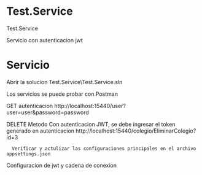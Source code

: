 # Test.Service
Test.Service

Servicio con autenticacion jwt

# Servicio
  Abrir la solucion Test.Service\Test.Service.sln
  
  Los servicios se puede probar con Postman
  
  GET autenticacion 
      http://localhost:15440/user?user=user&password=password

  DELETE Metodo Con autenticacion JWT, se debe ingresar el token generado en autenticacion 
      http://localhost:15440/colegio/EliminarColegio?id=3
      
      Verificar y actulizar las configuraciones principales en el archivo appsettings.json
  Configuracion de jwt y cadena de conexion
